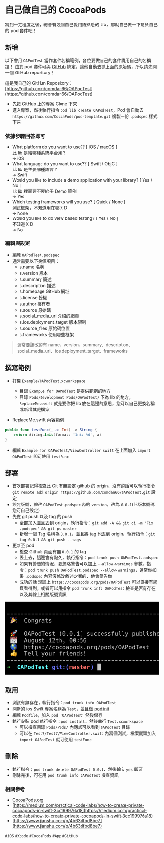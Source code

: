 # 自己做自己的 CocoaPods

寫到一定程度之後，總會有幾個自己愛用語熟悉的 Lib，那就自己做一下屬於自己的 pod 套件吧！


## 新增
以下會用 `OAPodTest` 當作套件名稱範例，各位要做自己的套件請用自己的名稱捏！
由於 pod 套件可與 [GitHub](https://github.com/) 綁定，讓他自動去抓上面的原始碼，所以請先開一個 GitHub repository！

這是我自己的 GitHun Repository：[https://github.com/comdan66/OAPodTest](https://github.com/comdan66/OAPodTest)

* 先把 GitHub 上的專案 Clone 下來
* 進入專案，然後執行指令 `pod lib create OAPodTest`，Pod 會自動去 `https://github.com/CocoaPods/pod-template.git` 複製一份 `.podspec` 樣式下來

### 依據步驟回答即可
* What platform do you want to use?? [ iOS / macOS ]  
此 lib 是給哪種系統平台用？  
➜ iOS
* What language do you want to use?? [ Swift / ObjC ]  
此 lib 是主要哪種語言？  
➜ Swift
* Would you like to include a demo application with your library? [ Yes / No ]  
此 lib 裡面要不要給予 Demo 範例  
➜ Yes
* Which testing frameworks will you use? [ Quick / None ]  
測試框架，不知道用在哪ＸＤ  
➜ None
* Would you like to do view based testing? [ Yes / No ]  
不知道ＸＤ  
➜ No

### 編輯與設定
* 編輯 `OAPodTest.podspec`
* 通常需要以下幾個項目：
	* s.name                  名稱
	* s.version               版本
	* s.summary               簡述
	* s.description           描述
	* s.homepage              GitHub 網址
	* s.license               授權
	* s.author                擁有者
	* s.source                原始碼
	* s.social\_media_url     介紹的網頁
	* s.ios.deployment_target 版本限制
	* s.source_files          原始碼位置
	* s.frameworks            使用哪些框架

> 通常要該改的有 name、version、summary、description、social\_media_url、ios.deployment_target、frameworks

## 撰寫範例
* 打開 `Example/OAPodTest.xcworkspace`
	* 目錄 `Example for OAPodTest` 是提供範例的地方
	* 目錄 `Pods/Development Pods/OAPodTest/` 下為 lib 的地方，`ReplaceMe.swift` 就是要你把 lib 放在這邊的意思，您可以自己更換名稱或新增其他檔案

* ReplaceMe.swift 內容範例

```Swift
public func testFunc(_ a: Int) -> String {
    return String.init(format: "Int: %d", a)
}
```

* 編輯 `Example for OAPodTest/ViewController.swift` 在上面加入 `import OAPodTest` 即可使用 `testFunc`

## 部署
* 首次部署記得檢查此 Git 有無設定 github 的 origin，沒有的話可以執行指令 `git remote add origin https://github.com/comdan66/OAPodTest.git` 設定
* 設定版號，修改 `OAPodTest.podspec` 內的 `version`，改為 `0.0.1`(此版本號碼您可自己設定)
* 先做 git push 以及 tag 的 push
	* 全部加入並且丟到 origin，執行指令：`git add -A && git ci -m 'Fix .podspec' && git ps master`
	* 新增一個 Tag 名稱為 `0.0.1`，並且將 tag 也丟到 origin，執行指令：`git tag 0.0.1 && git push --tags`
* 更新至 pod
	* 檢查 Github 頁面有無 `0.0.1` 的 tag
	* 丟上去，這邊會有點久，執行指令：`pod trunk push OAPodTest.podspec`
	* 如果有警告的情況，要忽略警告可以加上 `--allow-warnings` 參數，指令：`pod trunk push OAPodTest.podspec --allow-warnings`，通常你如果 `.podspec` 內容沒修改敘述之類的，他會警告你
	* 成功的話 理論上 `https://cocoapods.org/pods/OAPodTest` 可以直接有網頁看得到，或者可以用指令 `pod trunk info OAPodTest` 檢查是否有存在以及其線上相關版號資訊

![成功資訊](img/002.png)

## 取用
* 測試有無存在，執行指令：`pod trunk info OAPodTest`
* 開新的 ios Swift 專案名稱為 `Test`，並且做 [pod init](https://www.ioa.tw/Develop/iOS-CocoaPods-note.html)
* 編輯 `Podfile`，加入 `pod 'OAPodTest'` 然後儲存
* 執行安裝 pod 執行指令：`pod install`，然後執行 `Test.xcworkspace`
  * 可以檢查目錄 `Pods/Pods/` 內應該可以看到 `OAPodTest` 目錄
  * 可以在 `Test7/Test7/ViewController.swift` 內寫個測試，檔案開頭加入 `import OAPodTest` 就可使用 `testFunc`

## 刪除
  * 執行指令：`pod trunk delete OAPodTest 0.0.1`，然後輸入 `yes` 即可
  * 刪除完後，可在用 `pod trunk info OAPodTest` 檢查資訊


### 相關參考
* [CocoaPods.org](https://cocoapods.org/)
* [https://medium.com/practical-code-labs/how-to-create-private-cocoapods-in-swift-3cc199976a18](https://medium.com/practical-code-labs/how-to-create-private-cocoapods-in-swift-3cc199976a18)
* [https://www.jianshu.com/p/4b63dfbd8be7](https://www.jianshu.com/p/4b63dfbd8be7)

`#iOS` `#Xcode` `#CocoaPods` `#App` `#GitHub`